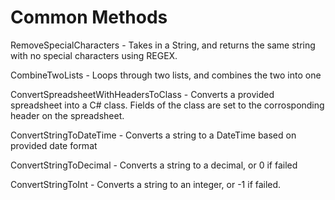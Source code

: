 # Common Methods

RemoveSpecialCharacters - Takes in a String, and returns the same string with no special characters using REGEX.

CombineTwoLists - Loops through two lists, and combines the two into one

ConvertSpreadsheetWithHeadersToClass - Converts a provided spreadsheet into a C# class. Fields of the class are set to the corrosponding header on the spreadsheet. 

ConvertStringToDateTime - Converts a string to a DateTime based on provided date format

ConvertStringToDecimal - Converts a string to a decimal, or 0 if failed

ConvertStringToInt - Converts a string to an integer, or -1 if failed. 
